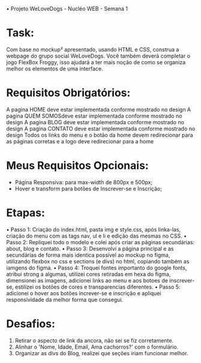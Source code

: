 • Projeto WeLoveDogs - Nucléo WEB - Semana 1
# Task:
Com base no mockup² apresentado, usando HTML e CSS, construa a webpage do grupo social WeLoveDogs. Você também deverá completar o jogo FlexBox Froggy, isso ajudará a ter mais noção de como se organiza melhor os elementos de uma interface.

# Requisitos Obrigatórios:

A pagina HOME deve estar implementada conforme mostrado no design
A pagina QUEM SOMOSdeve estar implementada conforme mostrado no design
A pagina BLOG deve estar implementada conforme mostrado no design
A pagina CONTATO deve estar implementada conforme mostrado no design
Todos os links do menu e o botão da home devem redirecionar para as páginas corretas e a logo deve redirecionar para a home

# Meus Requisitos Opcionais:

- Página Responsiva: para max-width de 800px e 500px;
- Hover e transform para botões de Inscrever-se e Inscrição;

# Etapas:
 • Passo 1: Criação do index.html, pasta img e style.css, após linka-las, criação do menu com as tags nav, ul e li e edição das mesmas no CSS.
 • Passo 2: Repliquei todo o modelo e colei após criar as páginas secundárias: about, blog e contato.
 • Passo 3: Desenvolvi a página principal e as secundárias de forma mais identica possível ao mockup no figma, utilizando flexbox no css e sections (e divs) no html, copiando também as iamgens do figma.
 • Passo 4: Troquei fontes importanto do google fonts, atribui strong a algumas, utilizei cores retiradas em hexa do figma, dimensionei as imagens, adicionei links ao menu e aos botoes de inscrever-se, estilizei os botões de cores e transparencias diferentes.
 • Passo 5: adicionei o hover aos botões increver-se e inscrição e apliquei responsividade da melhor forma que consegui.

# Desafios:
1. Retirar o aspecto de link da ancora, não sei se fiz corretamente.
2. Alinhar o 'Nome, Idade, Email, Ama cachorros?' com o formulário.
3. Organizar as divs do Blog, realizei que seções iriam funcionar melhor.